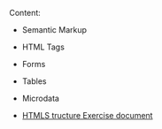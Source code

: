 Content:

- Semantic Markup
- HTML Tags
- Forms
- Tables
- Microdata

- [HTMLS tructure Exercise document](https://github.com/TheStormWeaver/Front-End/files/7189713/02.HTML-Structure-Exercise.docx)

